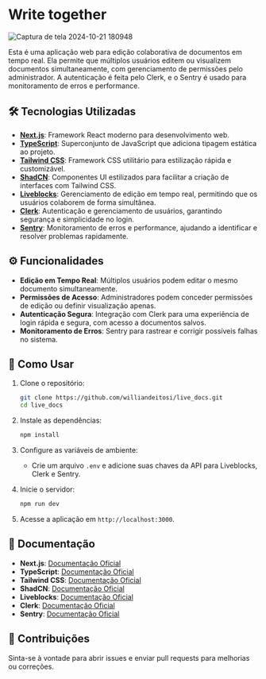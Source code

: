 
# Write together
![Captura de tela 2024-10-21 180948](https://github.com/user-attachments/assets/ea738178-0998-4c88-8b23-12ad0c4e4270)

Esta é uma aplicação web para edição colaborativa de documentos em tempo real. Ela permite que múltiplos usuários editem ou visualizem documentos simultaneamente, com gerenciamento de permissões pelo administrador. A autenticação é feita pelo Clerk, e o Sentry é usado para monitoramento de erros e performance.

## 🛠️ Tecnologias Utilizadas

- **[Next.js](https://nextjs.org/)**: Framework React moderno para desenvolvimento web.
- **[TypeScript](https://www.typescriptlang.org/)**: Superconjunto de JavaScript que adiciona tipagem estática ao projeto.
- **[Tailwind CSS](https://tailwindcss.com/)**: Framework CSS utilitário para estilização rápida e customizável.
- **[ShadCN](https://shadcn.dev/)**: Componentes UI estilizados para facilitar a criação de interfaces com Tailwind CSS.
- **[Liveblocks](https://liveblocks.io/)**: Gerenciamento de edição em tempo real, permitindo que os usuários colaborem de forma simultânea.
- **[Clerk](https://go.clerk.com/BNbvGnJ)**: Autenticação e gerenciamento de usuários, garantindo segurança e simplicidade no login.
- **[Sentry](https://bit.ly/4abT6PG)**: Monitoramento de erros e performance, ajudando a identificar e resolver problemas rapidamente.

## ⚙️ Funcionalidades

- **Edição em Tempo Real**: Múltiplos usuários podem editar o mesmo documento simultaneamente.
- **Permissões de Acesso**: Administradores podem conceder permissões de edição ou definir visualização apenas.
- **Autenticação Segura**: Integração com Clerk para uma experiência de login rápida e segura, com acesso a documentos salvos.
- **Monitoramento de Erros**: Sentry para rastrear e corrigir possíveis falhas no sistema.

## 🚀 Como Usar

1. Clone o repositório:
   ```bash
   git clone https://github.com/williandeitosi/live_docs.git
   cd live_docs
   ```

2. Instale as dependências:
   ```bash
   npm install
   ```

3. Configure as variáveis de ambiente:
   - Crie um arquivo `.env` e adicione suas chaves da API para Liveblocks, Clerk e Sentry.

4. Inicie o servidor:
   ```bash
   npm run dev
   ```

5. Acesse a aplicação em `http://localhost:3000`.

## 📖 Documentação

- **Next.js**: [Documentação Oficial](https://nextjs.org/docs)
- **TypeScript**: [Documentação Oficial](https://www.typescriptlang.org/docs/)
- **Tailwind CSS**: [Documentação Oficial](https://tailwindcss.com/docs)
- **ShadCN**: [Documentação Oficial](https://shadcn.dev/docs)
- **Liveblocks**: [Documentação Oficial](https://liveblocks.io/docs)
- **Clerk**: [Documentação Oficial](https://docs.clerk.dev/)
- **Sentry**: [Documentação Oficial](https://docs.sentry.io/)

## 📝 Contribuições

Sinta-se à vontade para abrir issues e enviar pull requests para melhorias ou correções.
